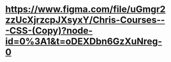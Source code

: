 # https://www.figma.com/file/uGmgr2zzUcXjrzcpJXsyxY/Chris-Courses---CSS-(Copy)?node-id=0%3A1&t=oDEXDbn6GzXuNreg-0
